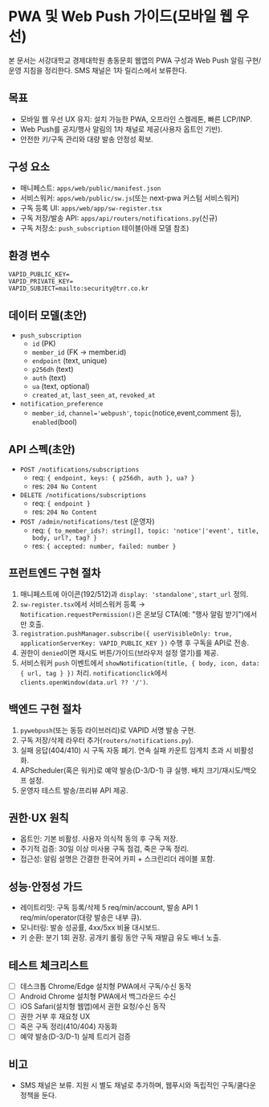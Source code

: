 # PWA 및 Web Push 가이드(모바일 웹 우선)

본 문서는 서강대학교 경제대학원 총동문회 웹앱의 PWA 구성과 Web Push 알림 구현/운영 지침을 정리한다. SMS 채널은 1차 릴리스에서 보류한다.

## 목표
- 모바일 웹 우선 UX 유지: 설치 가능한 PWA, 오프라인 스켈레톤, 빠른 LCP/INP.
- Web Push를 공지/행사 알림의 1차 채널로 제공(사용자 옵트인 기반).
- 안전한 키/구독 관리와 대량 발송 안정성 확보.

## 구성 요소
- 매니페스트: `apps/web/public/manifest.json`
- 서비스워커: `apps/web/public/sw.js`(또는 next-pwa 커스텀 서비스워커)
- 구독 등록 UI: `apps/web/app/sw-register.tsx`
- 구독 저장/발송 API: `apps/api/routers/notifications.py`(신규)
- 구독 저장소: `push_subscription` 테이블(아래 모델 참조)

## 환경 변수
```
VAPID_PUBLIC_KEY=
VAPID_PRIVATE_KEY=
VAPID_SUBJECT=mailto:security@trr.co.kr
```

## 데이터 모델(초안)
- `push_subscription`
  - `id` (PK)
  - `member_id` (FK → member.id)
  - `endpoint` (text, unique)
  - `p256dh` (text)
  - `auth` (text)
  - `ua` (text, optional)
  - `created_at`, `last_seen_at`, `revoked_at`
- `notification_preference`
  - `member_id`, `channel='webpush'`, `topic`(notice,event,comment 등), `enabled`(bool)

## API 스펙(초안)
- `POST /notifications/subscriptions`
  - req: `{ endpoint, keys: { p256dh, auth }, ua? }`
  - res: `204 No Content`
- `DELETE /notifications/subscriptions`
  - req: `{ endpoint }`
  - res: `204 No Content`
- `POST /admin/notifications/test` (운영자)
  - req: `{ to_member_ids?: string[], topic: 'notice'|'event', title, body, url?, tag? }`
  - res: `{ accepted: number, failed: number }`

## 프런트엔드 구현 절차
1. 매니페스트에 아이콘(192/512)과 `display: 'standalone'`, `start_url` 정의.
2. `sw-register.tsx`에서 서비스워커 등록 → `Notification.requestPermission()`은 온보딩 CTA(예: "행사 알림 받기")에서만 호출.
3. `registration.pushManager.subscribe({ userVisibleOnly: true, applicationServerKey: VAPID_PUBLIC_KEY })` 수행 후 구독을 API로 전송.
4. 권한이 `denied`이면 재시도 버튼/가이드(브라우저 설정 열기)를 제공.
5. 서비스워커 `push` 이벤트에서 `showNotification(title, { body, icon, data: { url, tag } })` 처리. `notificationclick`에서 `clients.openWindow(data.url ?? '/')`.

## 백엔드 구현 절차
1. `pywebpush`(또는 동등 라이브러리)로 VAPID 서명 발송 구현.
2. 구독 저장/삭제 라우터 추가(`routers/notifications.py`).
3. 실패 응답(404/410) 시 구독 자동 폐기. 연속 실패 카운트 임계치 초과 시 비활성화.
4. APScheduler(혹은 워커)로 예약 발송(D-3/D-1) 큐 실행. 배치 크기/재시도/백오프 설정.
5. 운영자 테스트 발송/프리뷰 API 제공.

## 권한·UX 원칙
- 옵트인: 기본 비활성. 사용자 의식적 동의 후 구독 저장.
- 주기적 검증: 30일 이상 미사용 구독 점검, 죽은 구독 정리.
- 접근성: 알림 설명은 간결한 한국어 카피 + 스크린리더 레이블 포함.

## 성능·안정성 가드
- 레이트리밋: 구독 등록/삭제 5 req/min/account, 발송 API 1 req/min/operator(대량 발송은 내부 큐).
- 모니터링: 발송 성공률, 4xx/5xx 비율 대시보드.
- 키 순환: 분기 1회 권장. 공개키 롤링 동안 구독 재발급 유도 배너 노출.

## 테스트 체크리스트
- [ ] 데스크톱 Chrome/Edge 설치형 PWA에서 구독/수신 동작
- [ ] Android Chrome 설치형 PWA에서 백그라운드 수신
- [ ] iOS Safari(설치형 웹앱)에서 권한 요청/수신 동작
- [ ] 권한 거부 후 재요청 UX
- [ ] 죽은 구독 정리(410/404) 자동화
- [ ] 예약 발송(D-3/D-1) 실제 트리거 검증

## 비고
- SMS 채널은 보류. 지원 시 별도 채널로 추가하며, 웹푸시와 독립적인 구독/쿨다운 정책을 둔다.
